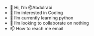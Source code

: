 - 👋 Hi, I’m @Abdulrabi
- 👀 I’m interested in Coding
- 🌱 I’m currently learning python
- 💞️ I’m looking to collaborate on nothing
- 📫 How to reach me email

<!---
Abdulrabi/Abdulrabi is a ✨ special ✨ repository because its `README.md` (this file) appears on your GitHub profile.
You can click the Preview link to take a look at your changes.
--->

